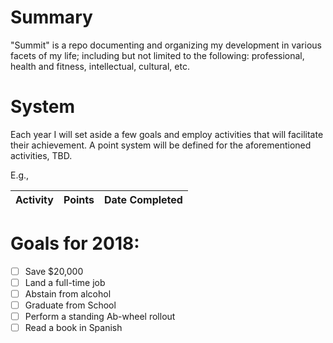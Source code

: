 # Summary
"Summit" is a repo documenting and organizing my development in various facets of my life; including but not limited to the following: professional, health and fitness, intellectual, cultural, etc.

# System
Each year I will set aside a few goals and employ activities that will facilitate their achievement. A point system will be defined for the aforementioned activities, TBD.

E.g.,

| Activity | Points | Date Completed |
|----------|--------|----------------|


# Goals for 2018:
- [ ] Save $20,000
- [ ] Land a full-time job
- [ ] Abstain from alcohol
- [ ] Graduate from School
- [ ] Perform a standing Ab-wheel rollout
- [ ] Read a book in Spanish
